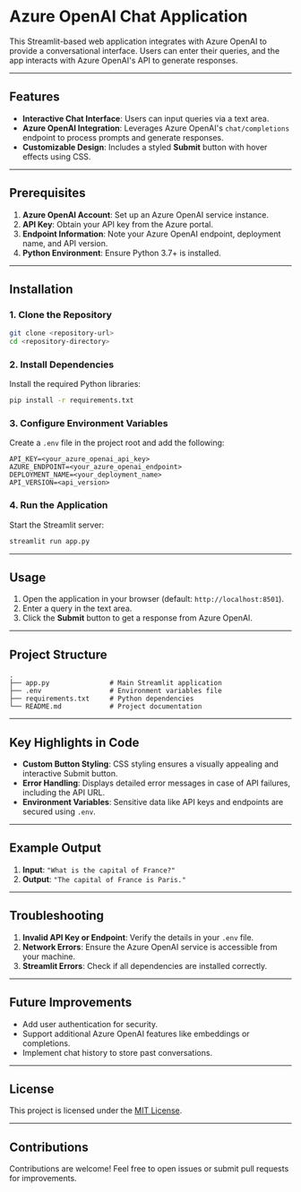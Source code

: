 # Azure OpenAI Chat Application

This Streamlit-based web application integrates with Azure OpenAI to provide a conversational interface. Users can enter their queries, and the app interacts with Azure OpenAI's API to generate responses.

---

## Features
- **Interactive Chat Interface**: Users can input queries via a text area.
- **Azure OpenAI Integration**: Leverages Azure OpenAI's `chat/completions` endpoint to process prompts and generate responses.
- **Customizable Design**: Includes a styled **Submit** button with hover effects using CSS.

---

## Prerequisites
1. **Azure OpenAI Account**: Set up an Azure OpenAI service instance.
2. **API Key**: Obtain your API key from the Azure portal.
3. **Endpoint Information**: Note your Azure OpenAI endpoint, deployment name, and API version.
4. **Python Environment**: Ensure Python 3.7+ is installed.

---

## Installation

### 1. Clone the Repository
```bash
git clone <repository-url>
cd <repository-directory>
```

### 2. Install Dependencies
Install the required Python libraries:
```bash
pip install -r requirements.txt
```

### 3. Configure Environment Variables
Create a `.env` file in the project root and add the following:
```
API_KEY=<your_azure_openai_api_key>
AZURE_ENDPOINT=<your_azure_openai_endpoint>
DEPLOYMENT_NAME=<your_deployment_name>
API_VERSION=<api_version>
```

### 4. Run the Application
Start the Streamlit server:
```bash
streamlit run app.py
```

---

## Usage
1. Open the application in your browser (default: `http://localhost:8501`).
2. Enter a query in the text area.
3. Click the **Submit** button to get a response from Azure OpenAI.

---

## Project Structure
```
.
├── app.py               # Main Streamlit application
├── .env                 # Environment variables file
├── requirements.txt     # Python dependencies
└── README.md            # Project documentation
```

---

## Key Highlights in Code
- **Custom Button Styling**: 
  CSS styling ensures a visually appealing and interactive Submit button.
- **Error Handling**: 
  Displays detailed error messages in case of API failures, including the API URL.
- **Environment Variables**: 
  Sensitive data like API keys and endpoints are secured using `.env`.

---

## Example Output
1. **Input**: `"What is the capital of France?"`
2. **Output**: `"The capital of France is Paris."`

---

## Troubleshooting
1. **Invalid API Key or Endpoint**: Verify the details in your `.env` file.
2. **Network Errors**: Ensure the Azure OpenAI service is accessible from your machine.
3. **Streamlit Errors**: Check if all dependencies are installed correctly.

---

## Future Improvements
- Add user authentication for security.
- Support additional Azure OpenAI features like embeddings or completions.
- Implement chat history to store past conversations.

---

## License
This project is licensed under the [MIT License](LICENSE).

--- 

## Contributions
Contributions are welcome! Feel free to open issues or submit pull requests for improvements.
